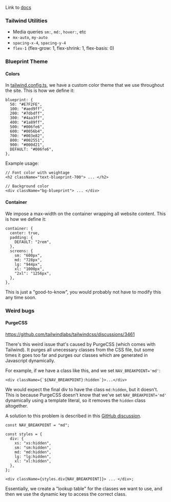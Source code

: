 Link to [docs](https://tailwindcss.com/docs/installation)

### Tailwind Utilities

- Media queries `sm:`, `md:`, `hover:`, etc
- `mx-auto`, `my-auto`
- `spacing-x-4`, `spacing-y-4`
- `flex-1` (flex-grow: 1, flex-shrink: 1, flex-basis: 0)

### Blueprint Theme

#### Colors

In [tailwind.config.ts](https://github.com/Carleton-Blueprint/carleton-blueprint.github.io/blob/dev/tailwind.config.ts), we have a custom color theme that we use throughout the site. This is how we define it:

```tsx title="tailwind.config.js"
blueprint: {
  50: "#E7F2FE",
  100: "#aed9ff",
  200: "#7dbdff",
  300: "#4aa3ff",
  400: "#1a89ff",
  500: "#006fe6",
  600: "#0056b4",
  700: "#003e82",
  800: "#002551",
  900: "#000d21",
  DEFAULT: "#006fe6",
},
```

Example usage:

```tsx
// Font color with weightage
<h2 className="text-blueprint-700"> ... </h2>

// Background color
<div className="bg-blueprint"> ... </div>
```

#### Container

We impose a max-width on the container wrapping all website content. This is how we define it:

```tsx title="tailwind.config.js"
container: {
  center: true,
  padding: {
    DEFAULT: "2rem",
  },
  screens: {
    sm: "600px",
    md: "728px",
    lg: "944px",
    xl: "1000px",
    "2xl": "1256px",
  },
},
```

This is just a "good-to-know", you would probably not have to modify this any time soon.

### Weird bugs

#### PurgeCSS

https://github.com/tailwindlabs/tailwindcss/discussions/3461

There's this weird issue that's caused by PurgeCSS (which comes with Tailwind). It purges all unecessary classes from the CSS file, but some times it goes too far and purges our classes which are generated in Javascript dynamically.

For example, if we have a class like this, and we set `NAV_BREAKPOINT='md'`:

```tsx title="src/app/_components/NavbarMobile.tsx"
<div className={`${NAV_BREAKPOINT}:hidden`}>...</div>
```

We would expect the final div to have the class `md:hidden`, but it doesn't. This is because PurgeCSS doesn't know that we've set `NAV_BREAKPOINT='md'` dynamically using a template literal, so it removes the `hidden` class altogether.

A solution to this problem is described in this [GitHub discussion](https://github.com/tailwindlabs/tailwindcss/discussions/3461).

```tsx title="src/app/_components/NavbarMobile.tsx"
const NAV_BREAKPOINT = "md";

const styles = {
  div: {
    xs: "xs:hidden",
    sm: "sm:hidden",
    md: "md:hidden",
    lg: "lg:hidden",
    xl: "xl:hidden",
  },
};

<div className={styles.div[NAV_BREAKPOINT]}> ... </div>;
```

Essentially, we create a "lookup table" for the classes we want to use, and then we use the dynamic key to access the correct class.
